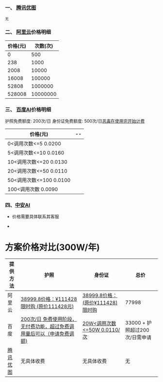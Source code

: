 ### 一、 [腾讯优图](https://youtu.qq.com/#/home)


	无



### 二、 [阿里云](https://youtu.qq.com/#/home)价格明细
 	

价格(元) | 次数(次) |
----|---| 
0| 500 | 
238| 1000 
2008| 10000 
16008| 100000
52808| 1000000
528008| 10000000



### 三、 [百度AI](https://ai.baidu.com/)价格明细
 
 护照免费额度: 200次/日
 身份证免费额度: 500次/日[恶毒在使用完开始计费](https://ai.baidu.com/docs#/OCR-Pricing/top)

 价格(元)| --
---| ---
0<调用次数<=5	0.0200|
5<调用次数<=10	0.0160|
10<调用次数<=20	0.0130|
20<调用次数<=50	0.0110|
50<调用次数<=100	0.0100|
100<调用次数	0.0090|

### 四、[中安AI](http://379021685.b2b.hqps.com/Products.html)

- 价格需要具体联系其客服








-

# 方案价格对比(300W/年)

提供方法|护照|身份证|总价|
----|----|----|----
阿里云|[38999.8价格：¥111428限时购 (原价111428元)](https://market.aliyun.com/products/57124001/cmapi016682.html?spm=5176.730005.productlist.d_cmapi016682.3yUprP#sku=yuncode1068200008)|[38999.8价格：(原价¥111428)限时购](https://market.aliyun.com/products/57124001/cmapi010401.html?spm=5176.78296.1177601.1.7a885d76nF7BLa#sku=yuncode4401000010)|77998
百度|[200次/日	免费使用阶段，无付费功能，超过免费调用量后可以（申请免费调额)](https://ai.baidu.com/docs#/OCR-Pricing/6eef8d5e)|[20W<调用次数<=50W  0.0110/次](https://ai.baidu.com/docs#/OCR-Pricing/6eef8d5e)| 33000 +  护照超过200次/日需申请|
|[腾讯优图](https://open.youtu.qq.com/#/open/experience/passport)|无具体收费|无具体收费|无|